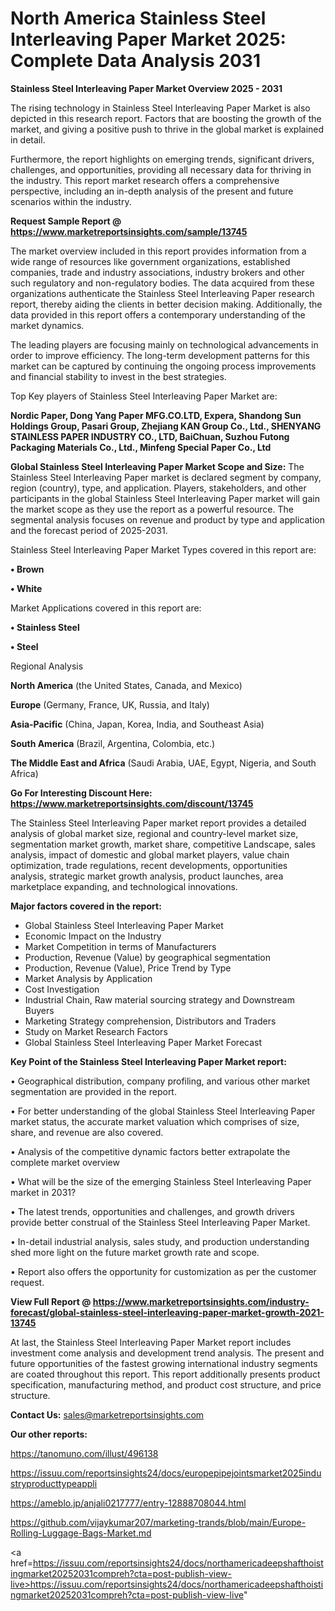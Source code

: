  # North America Stainless Steel Interleaving Paper Market 2025: Complete Data Analysis 2031

<Strong> Stainless Steel Interleaving Paper Market Overview 2025 - 2031</strong>

The rising technology in Stainless Steel Interleaving Paper Market is also depicted in this research report. Factors that are boosting the growth of the market, and giving a positive push to thrive in the global market is explained in detail.

Furthermore, the report highlights on emerging trends, significant drivers, challenges, and opportunities, providing all necessary data for thriving in the industry. This report market research offers a comprehensive perspective, including an in-depth analysis of the present and future scenarios within the industry.

<strong>Request Sample Report @ <a href=https://www.marketreportsinsights.com/sample/13745>https://www.marketreportsinsights.com/sample/13745</a></strong>

The market overview included in this report provides information from a wide range of resources like government organizations, established companies, trade and industry associations, industry brokers and other such regulatory and non-regulatory bodies. The data acquired from these organizations authenticate the Stainless Steel Interleaving Paper research report, thereby aiding the clients in better decision making. Additionally, the data provided in this report offers a contemporary understanding of the market dynamics.

The leading players are focusing mainly on technological advancements in order to improve efficiency. The long-term development patterns for this market can be captured by continuing the ongoing process improvements and financial stability to invest in the best strategies.

Top Key players of Stainless Steel Interleaving Paper Market are:

<strong>Nordic Paper, Dong Yang Paper MFG.CO.LTD, Expera, Shandong Sun Holdings Group, Pasari Group, Zhejiang KAN Group Co., Ltd., SHENYANG STAINLESS PAPER INDUSTRY CO., LTD, BaiChuan, Suzhou Futong Packaging Materials Co., Ltd., Minfeng Special Paper Co., Ltd</strong>

<strong><b>Global Stainless Steel Interleaving Paper Market Scope and Size:</b></strong>
The Stainless Steel Interleaving Paper market is declared segment by company, region (country), type, and application. Players, stakeholders, and other participants in the global Stainless Steel Interleaving Paper market will gain the market scope as they use the report as a powerful resource. The segmental analysis focuses on revenue and product by type and application and the forecast period of 2025-2031.

Stainless Steel Interleaving Paper Market Types covered in this report are:

<strong>• Brown

• White</strong>

Market Applications covered in this report are:

<strong>• Stainless Steel

• Steel</strong> 

Regional Analysis

<strong>North America</strong> (the United States, Canada, and Mexico)

<strong>Europe</strong> (Germany, France, UK, Russia, and Italy)

<strong>Asia-Pacific</strong> (China, Japan, Korea, India, and Southeast Asia)

<strong>South America</strong> (Brazil, Argentina, Colombia, etc.)

<strong>The Middle East and Africa</strong> (Saudi Arabia, UAE, Egypt, Nigeria, and South Africa)

<strong>Go For Interesting Discount Here: <a href=https://www.marketreportsinsights.com/discount/13745>https://www.marketreportsinsights.com/discount/13745</a></strong>

The Stainless Steel Interleaving Paper market report provides a detailed analysis of global market size, regional and country-level market size, segmentation market growth, market share, competitive Landscape, sales analysis, impact of domestic and global market players, value chain optimization, trade regulations, recent developments, opportunities analysis, strategic market growth analysis, product launches, area marketplace expanding, and technological innovations.

<strong><b>Major factors covered in the report:</b></strong>
<ul>
  <li>Global Stainless Steel Interleaving Paper Market </li>
  <li>Economic Impact on the Industry</li>
  <li>Market Competition in terms of Manufacturers</li>
  <li>Production, Revenue (Value) by geographical segmentation</li>
  <li>Production, Revenue (Value), Price Trend by Type</li>
  <li>Market Analysis by Application</li>
  <li>Cost Investigation</li>
  <li>Industrial Chain, Raw material sourcing strategy and Downstream Buyers</li>
  <li>Marketing Strategy comprehension, Distributors and Traders</li>
  <li>Study on Market Research Factors</li>
  <li>Global Stainless Steel Interleaving Paper Market Forecast</li>
</ul>

<strong><b>Key Point of the Stainless Steel Interleaving Paper Market report:</b></strong>

• Geographical distribution, company profiling, and various other market segmentation are provided in the report.

• For better understanding of the global Stainless Steel Interleaving Paper market status, the accurate market valuation which comprises of size, share, and revenue are also covered.

• Analysis of the competitive dynamic factors better extrapolate the complete market overview

• What will be the size of the emerging Stainless Steel Interleaving Paper market in 2031?

• The latest trends, opportunities and challenges, and growth drivers provide better construal of the Stainless Steel Interleaving Paper Market.

• In-detail industrial analysis, sales study, and production understanding shed more light on the future market growth rate and scope.

• Report also offers the opportunity for customization as per the customer request.

<strong><b>View Full Report @ <a href=https://www.marketreportsinsights.com/industry-forecast/global-stainless-steel-interleaving-paper-market-growth-2021-13745>https://www.marketreportsinsights.com/industry-forecast/global-stainless-steel-interleaving-paper-market-growth-2021-13745</a></b></strong>


At last, the Stainless Steel Interleaving Paper Market report includes investment come analysis and development trend analysis. The present and future opportunities of the fastest growing international industry segments are coated throughout this report. This report additionally presents product specification, manufacturing method, and product cost structure, and price structure.

<strong>Contact Us:</strong>
sales@marketreportsinsights.com

<strong>Our other reports:</strong>

<a href=https://tanomuno.com/illust/496138>https://tanomuno.com/illust/496138</a>

<a href=https://issuu.com/reportsinsights24/docs/europepipejointsmarket2025industryproducttypeappli>https://issuu.com/reportsinsights24/docs/europepipejointsmarket2025industryproducttypeappli</a>

<a href=https://ameblo.jp/anjali0217777/entry-12888708044.html>https://ameblo.jp/anjali0217777/entry-12888708044.html</a>

<a href=https://github.com/vijaykumar207/marketing-trands/blob/main/Europe-Rolling-Luggage-Bags-Market.md>https://github.com/vijaykumar207/marketing-trands/blob/main/Europe-Rolling-Luggage-Bags-Market.md</a>

<a href=https://issuu.com/reportsinsights24/docs/northamericadeepshafthoistingmarket20252031compreh?cta=post-publish-view-live>https://issuu.com/reportsinsights24/docs/northamericadeepshafthoistingmarket20252031compreh?cta=post-publish-view-live</a>"
